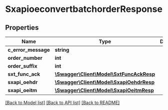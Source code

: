 # SxapioeconvertbatchorderResponse

## Properties
Name | Type | Description | Notes
------------ | ------------- | ------------- | -------------
**c_error_message** | **string** |  | [optional] 
**order_number** | **int** |  | [optional] 
**order_suffix** | **int** |  | [optional] 
**sxt_func_ack** | [**\Swagger\Client\Model\SxtFuncAckResp**](SxtFuncAckResp.md) |  | [optional] 
**sxapi_oehdr** | [**\Swagger\Client\Model\SxapiOehdrResp**](SxapiOehdrResp.md) |  | [optional] 
**sxapi_oeitm** | [**\Swagger\Client\Model\SxapiOeitmResp**](SxapiOeitmResp.md) |  | [optional] 

[[Back to Model list]](../README.md#documentation-for-models) [[Back to API list]](../README.md#documentation-for-api-endpoints) [[Back to README]](../README.md)


